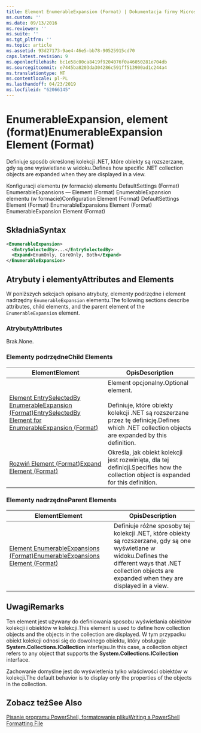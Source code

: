 ```yaml
---
title: Element EnumerableExpansion (Format) | Dokumentacja firmy Microsoft
ms.custom: ''
ms.date: 09/13/2016
ms.reviewer: ''
ms.suite: ''
ms.tgt_pltfrm: ''
ms.topic: article
ms.assetid: 93d27173-9ae4-46e5-bb78-90525915cd70
caps.latest.revision: 9
ms.openlocfilehash: bc1e58c00ca8419f9204076f0a46050281e704db
ms.sourcegitcommit: e7445ba8203da304286c591ff513900ad1c244a4
ms.translationtype: MT
ms.contentlocale: pl-PL
ms.lasthandoff: 04/23/2019
ms.locfileid: "62066145"
---
```

# <a name="enumerableexpansion-element-format"></a><span data-ttu-id="0c126-102">EnumerableExpansion, element (format)</span><span class="sxs-lookup"><span data-stu-id="0c126-102">EnumerableExpansion Element (Format)</span></span>

<span data-ttu-id="0c126-103">Definiuje sposób określonej kolekcji .NET, które obiekty są rozszerzane, gdy są one wyświetlane w widoku.</span><span class="sxs-lookup"><span data-stu-id="0c126-103">Defines how specific .NET collection objects are expanded when they are displayed in a view.</span></span>

<span data-ttu-id="0c126-104">Konfiguracji elementu (w formacie) elementu DefaultSettings (Format) EnumerableExpansions — Element (Format) EnumerableExpansion elementu (w formacie)</span><span class="sxs-lookup"><span data-stu-id="0c126-104">Configuration Element (Format) DefaultSettings Element (Format) EnumerableExpansions Element (Format) EnumerableExpansion Element (Format)</span></span>

## <a name="syntax"></a><span data-ttu-id="0c126-105">Składnia</span><span class="sxs-lookup"><span data-stu-id="0c126-105">Syntax</span></span>

```xml
<EnumerableExpansion>
  <EntrySelectedBy>...</EntrySelectedBy>
  <Expand>EnumOnly, CoreOnly, Both</Expand>
</EnumerableExpansion>
```

## <a name="attributes-and-elements"></a><span data-ttu-id="0c126-106">Atrybuty i elementy</span><span class="sxs-lookup"><span data-stu-id="0c126-106">Attributes and Elements</span></span>

<span data-ttu-id="0c126-107">W poniższych sekcjach opisano atrybuty, elementy podrzędne i element nadrzędny `EnumerableExpansion` elementu.</span><span class="sxs-lookup"><span data-stu-id="0c126-107">The following sections describe attributes, child elements, and the parent element of the `EnumerableExpansion` element.</span></span>

### <a name="attributes"></a><span data-ttu-id="0c126-108">Atrybuty</span><span class="sxs-lookup"><span data-stu-id="0c126-108">Attributes</span></span>

<span data-ttu-id="0c126-109">Brak.</span><span class="sxs-lookup"><span data-stu-id="0c126-109">None.</span></span>

### <a name="child-elements"></a><span data-ttu-id="0c126-110">Elementy podrzędne</span><span class="sxs-lookup"><span data-stu-id="0c126-110">Child Elements</span></span>

|<span data-ttu-id="0c126-111">Element</span><span class="sxs-lookup"><span data-stu-id="0c126-111">Element</span></span>|<span data-ttu-id="0c126-112">Opis</span><span class="sxs-lookup"><span data-stu-id="0c126-112">Description</span></span>|
|-------------|-----------------|
|[<span data-ttu-id="0c126-113">Element EntrySelectedBy EnumerableExpansion (Format)</span><span class="sxs-lookup"><span data-stu-id="0c126-113">EntrySelectedBy Element for EnumerableExpansion (Format)</span></span>](./entryselectedby-element-for-enumerableexpansion-format.md)|<span data-ttu-id="0c126-114">Element opcjonalny.</span><span class="sxs-lookup"><span data-stu-id="0c126-114">Optional element.</span></span><br /><br /> <span data-ttu-id="0c126-115">Definiuje, które obiekty kolekcji .NET są rozszerzane przez tę definicję.</span><span class="sxs-lookup"><span data-stu-id="0c126-115">Defines which .NET collection objects are expanded by this definition.</span></span>|
|[<span data-ttu-id="0c126-116">Rozwiń Element (Format)</span><span class="sxs-lookup"><span data-stu-id="0c126-116">Expand Element (Format)</span></span>](./expand-element-format.md)|<span data-ttu-id="0c126-117">Określa, jak obiekt kolekcji jest rozwinięta, dla tej definicji.</span><span class="sxs-lookup"><span data-stu-id="0c126-117">Specifies how the collection object is expanded for this definition.</span></span>|

### <a name="parent-elements"></a><span data-ttu-id="0c126-118">Elementy nadrzędne</span><span class="sxs-lookup"><span data-stu-id="0c126-118">Parent Elements</span></span>

|<span data-ttu-id="0c126-119">Element</span><span class="sxs-lookup"><span data-stu-id="0c126-119">Element</span></span>|<span data-ttu-id="0c126-120">Opis</span><span class="sxs-lookup"><span data-stu-id="0c126-120">Description</span></span>|
|-------------|-----------------|
|[<span data-ttu-id="0c126-121">Element EnumerableExpansions (Format)</span><span class="sxs-lookup"><span data-stu-id="0c126-121">EnumerableExpansions Element (Format)</span></span>](./enumerableexpansions-element-format.md)|<span data-ttu-id="0c126-122">Definiuje różne sposoby tej kolekcji .NET, które obiekty są rozszerzane, gdy są one wyświetlane w widoku.</span><span class="sxs-lookup"><span data-stu-id="0c126-122">Defines the different ways that .NET collection objects are expanded when they are displayed in a view.</span></span>|

## <a name="remarks"></a><span data-ttu-id="0c126-123">Uwagi</span><span class="sxs-lookup"><span data-stu-id="0c126-123">Remarks</span></span>

<span data-ttu-id="0c126-124">Ten element jest używany do definiowania sposobu wyświetlania obiektów kolekcji i obiektów w kolekcji.</span><span class="sxs-lookup"><span data-stu-id="0c126-124">This element is used to define how collection objects and the objects in the collection are displayed.</span></span> <span data-ttu-id="0c126-125">W tym przypadku obiekt kolekcji odnosi się do dowolnego obiektu, który obsługuje **System.Collections.ICollection** interfejsu.</span><span class="sxs-lookup"><span data-stu-id="0c126-125">In this case, a collection object refers to any object that supports the  **System.Collections.ICollection** interface.</span></span>

<span data-ttu-id="0c126-126">Zachowanie domyślne jest do wyświetlenia tylko właściwości obiektów w kolekcji.</span><span class="sxs-lookup"><span data-stu-id="0c126-126">The default behavior is to display only the properties of the objects in the collection.</span></span>

## <a name="see-also"></a><span data-ttu-id="0c126-127">Zobacz też</span><span class="sxs-lookup"><span data-stu-id="0c126-127">See Also</span></span>

[<span data-ttu-id="0c126-128">Pisanie programu PowerShell, formatowanie pliku</span><span class="sxs-lookup"><span data-stu-id="0c126-128">Writing a PowerShell Formatting File</span></span>](./writing-a-powershell-formatting-file.md)
